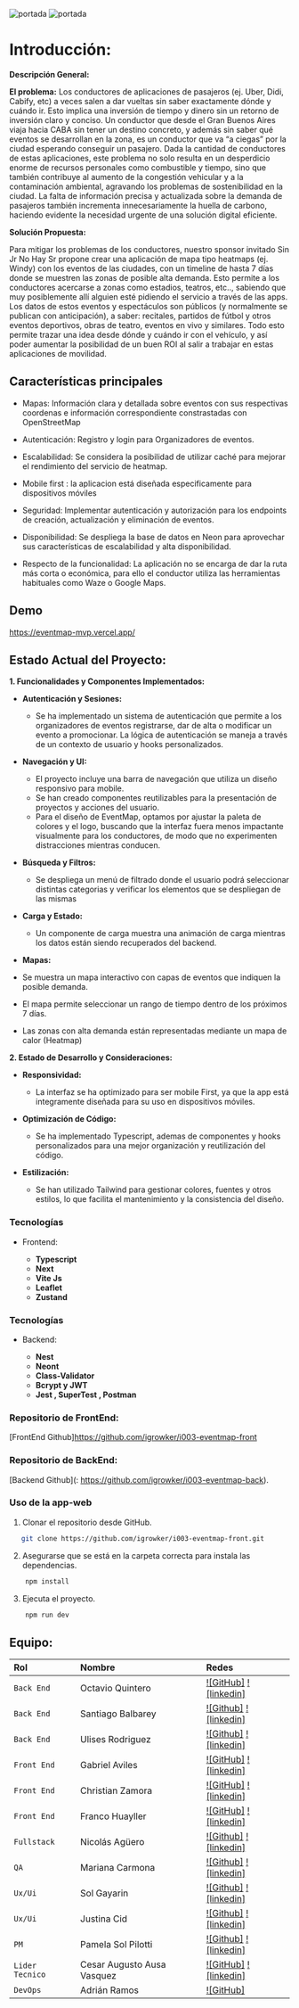 
![portada](/src/assets/images/Eventmap1.png)
![portada](/src/assets/images/Eventmap2.png)




# Introducción:

**Descripción General:** 

**El problema:**
Los conductores de aplicaciones de pasajeros (ej. Uber, Didi, Cabify,
etc) a veces salen a dar vueltas sin saber exactamente dónde y cuándo
ir. Esto implica una inversión de tiempo y dinero sin un retorno de
inversión claro y conciso.
Un conductor que desde el Gran Buenos Aires viaja hacia CABA sin
tener un destino concreto, y además sin saber qué eventos se
desarrollan en la zona, es un conductor que va “a ciegas” por la ciudad
esperando conseguir un pasajero.
Dada la cantidad de conductores de estas aplicaciones, este problema
no solo resulta en un desperdicio enorme de recursos personales como
combustible y tiempo, sino que también contribuye al aumento de la
congestión vehicular y a la contaminación ambiental, agravando los
problemas de sostenibilidad en la ciudad.
La falta de información precisa y actualizada sobre la demanda de
pasajeros también incrementa innecesariamente la huella de carbono,
haciendo evidente la necesidad urgente de una solución digital
eficiente.

**Solución Propuesta:**

Para mitigar los problemas de los conductores, nuestro sponsor
invitado Sin Jr No Hay Sr propone crear una aplicación de mapa tipo
heatmaps (ej. Windy) con los eventos de las ciudades, con un timeline
de hasta 7 días donde se muestren las zonas de posible alta demanda.
Esto permite a los conductores acercarse a zonas como estadios,
teatros, etc.., sabiendo que muy posiblemente allí alguien esté pidiendo
el servicio a través de las apps.
Los datos de estos eventos y espectáculos son públicos (y normalmente
se publican con anticipación), a saber: recitales, partidos de fútbol y
otros eventos deportivos, obras de teatro, eventos en vivo y similares.
Todo esto permite trazar una idea desde dónde y cuándo ir con el
vehículo, y así poder aumentar la posibilidad de un buen ROI al salir a
trabajar en estas aplicaciones de movilidad.


## Características principales
* Mapas: Información clara y detallada sobre eventos con sus respectivas coordenas e
  información correspondiente constrastadas con OpenStreetMap

* Autenticación: Registro y login para Organizadores de eventos.

* Escalabilidad: Se considera la posibilidad de utilizar caché para
mejorar el rendimiento del servicio de heatmap.

* Mobile first : la aplicacion está diseñada especificamente para dispositivos móviles

* Seguridad: Implementar autenticación y autorización para los
endpoints de creación, actualización y eliminación de eventos.

* Disponibilidad: Se despliega la base de datos en Neon para
aprovechar sus características de escalabilidad y alta disponibilidad.

* Respecto de la funcionalidad:
La aplicación no se encarga de dar la ruta más corta o
económica, para ello el conductor utiliza las herramientas
habituales como Waze o Google Maps.


## Demo
https://eventmap-mvp.vercel.app/



## Estado Actual del Proyecto:

**1. Funcionalidades y Componentes Implementados:**

- **Autenticación y Sesiones:**
  - Se ha implementado un sistema de autenticación que permite a los organizadores de eventos registrarse, dar de alta o modificar un evento a promocionar. La lógica de autenticación se maneja a través de un contexto de usuario y hooks personalizados.

- **Navegación y UI:**
  - El proyecto incluye una barra de navegación que utiliza un diseño responsivo para mobile. 
  - Se han creado componentes reutilizables para la presentación de proyectos y acciones del usuario.
  - Para el diseño de EventMap, optamos por ajustar la paleta de colores y el logo, buscando que la interfaz fuera menos impactante visualmente para los conductores, de modo que no experimenten distracciones mientras conducen. 

- **Búsqueda y Filtros:**
  - Se despliega un menú de filtrado donde el usuario podrá seleccionar distintas categorias y verificar los elementos que se despliegan de las mismas

- **Carga y Estado:**
  - Un componente de carga muestra una animación de carga mientras los datos están siendo recuperados del backend.

- **Mapas:**
- Se muestra un mapa interactivo con capas de eventos que
  indiquen la posible demanda.
- El mapa permite seleccionar un rango de tiempo dentro de los
  próximos 7 días.
- Las zonas con alta demanda están representadas mediante
  un mapa de calor (Heatmap)

**2. Estado de Desarrollo y Consideraciones:**

- **Responsividad:**
  - La interfaz se ha optimizado para ser mobile First, ya que la app está integramente diseñada para su uso en dispositivos móviles.
    
- **Optimización de Código:**
  - Se ha implementado Typescript, ademas de componentes y hooks personalizados para una mejor organización y reutilización del código.

- **Estilización:**
  - Se han utilizado Tailwind para gestionar colores, fuentes y otros estilos, lo que facilita el mantenimiento y la consistencia del diseño.




### Tecnologías


- Frontend:

  - **Typescript**
  - **Next**
  - **Vite Js**
  - **Leaflet**
  - **Zustand**

### Tecnologías

- Backend:

  - **Nest**
  - **Neont**
  - **Class-Validator**
  - **Bcrypt y JWT**
  - **Jest , SuperTest , Postman**

### Repositorio de FrontEnd: 
[FrontEnd  Github]https://github.com/igrowker/i003-eventmap-front


### Repositorio de BackEnd:
[Backend  Github](: https://github.com/igrowker/i003-eventmap-back).


### Uso de la app-web

1. Clonar el repositorio desde GitHub.

```bash
   git clone https://github.com/igrowker/i003-eventmap-front.git
```

2. Asegurarse que se está en la carpeta correcta para instala las dependencias.

```bash
    npm install
```

3. Ejecuta el proyecto.

```bash
    npm run dev
```




## Equipo:

| Rol               | Nombre               | Redes                                                                                                                             |
| :---------------- | :------------------- | :-------------------------------------------------------------------------------------------------------------------------------- |
| `Back End`       | Octavio Quintero       | [![GitHub]](https://github.com/octa-quintero) [![linkedin]](https://www.linkedin.com/in/octavio-quintero/)                               |
| `Back End`       | Santiago Balbarey       | [![Github]](https://github.com/balbito) [![linkedin]](https://www.linkedin.com/in/santiagobalbarrey/)           |                               |
| `Back End`       | Ulises Rodriguez      | [![Github]](https://github.com/Ulises-Rodriguez-809) [![linkedin]](https://www.linkedin.com/in/ulises-rodriguez-desarrolloweb-fullstack/)           | 
| `Front End`      | Gabriel Aviles     | [![GitHub]](https://github.com/Gavbriel015) [![linkedin]](https://www.linkedin.com/in/gabriel-aviles-031465321/)                      |
| `Front End`      | Christian Zamora   | [![GitHub]](https://github.com/christianzamher) [![linkedin]](https://www.linkedin.com/in/christianzamorahermida/)                      |
| `Front End`      | Franco Huayller       | [![GitHub]](https://github.com/fhuayller) [![linkedin]](https://www.linkedin.com/in/franco-huayller-a80087235/)                             |
| `Fullstack`      | Nicolás Agüero       | [![Github]](https://github.com/nicolasAguero99) [![linkedin]](https://www.linkedin.com/in/nicolas-aguero99/)           |
| `QA`             | Mariana Carmona       | [![Github]](https://github.com/Mar2303) [![linkedin]](https://www.linkedin.com/in/mariana-carmona/)           |
| `Ux/Ui`          | Sol Gayarin       | [![Github]](https://github.com/SolGayarin) [![linkedin]](https://www.linkedin.com/in/sol-gayarin/)           |
| `Ux/Ui`          | Justina Cid       | [![Github]](https://github.com/Juscid) [![linkedin]](https://www.linkedin.com/in/justinacid/)           |
| `PM`             | Pamela Sol Pilotti      | [![Github]](https://github.com/Pamela198713) [![linkedin]](https://www.linkedin.com/in/pamela-sol-pilotti)           |
| `Lider Tecnico`  | Cesar Augusto Ausa Vasquez | [![GitHub]](https://github.com/DEV-AusA) [![linkedin]](https://www.linkedin.com/in/dev-ausa/) |
| `DevOps`         | Adrián Ramos         | [![GitHub]](https://github.com/aramos20)  | [![linkedin]](https://www.linkedin.com/in/adri%C3%A1nramos/) |


